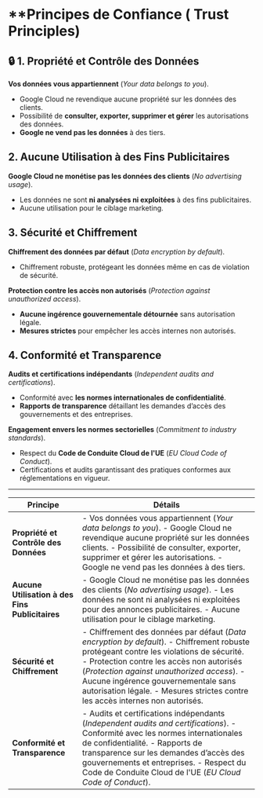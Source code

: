 # **Principes de Confiance (  Trust Principles)

## 🔒 **1. Propriété et Contrôle des Données**

 **Vos données vous appartiennent** (_Your data belongs to you_).

- Google Cloud ne revendique aucune propriété sur les données des clients.
- Possibilité de **consulter, exporter, supprimer et gérer** les autorisations des données.
- **Google ne vend pas les données** à des tiers.

## **2. Aucune Utilisation à des Fins Publicitaires**

 **Google Cloud ne monétise pas les données des clients** (_No advertising usage_).

- Les données ne sont **ni analysées ni exploitées** à des fins publicitaires.
- Aucune utilisation pour le ciblage marketing.

##  **3. Sécurité et Chiffrement**

**Chiffrement des données par défaut** (_Data encryption by default_).

- Chiffrement robuste, protégeant les données même en cas de violation de sécurité.

 **Protection contre les accès non autorisés** (_Protection against unauthorized access_).

- **Aucune ingérence gouvernementale détournée** sans autorisation légale.
- **Mesures strictes** pour empêcher les accès internes non autorisés.

##  **4. Conformité et Transparence**

 **Audits et certifications indépendants** (_Independent audits and certifications_).

- Conformité avec **les normes internationales de confidentialité**.
- **Rapports de transparence** détaillant les demandes d’accès des gouvernements et des entreprises.

 **Engagement envers les normes sectorielles** (_Commitment to industry standards_).

- Respect du **Code de Conduite Cloud de l'UE** (_EU Cloud Code of Conduct_).
- Certifications et audits garantissant des pratiques conformes aux réglementations en vigueur.

---

|**Principe**|**Détails**|
|---|---|
|**Propriété et Contrôle des Données**|- Vos données vous appartiennent (_Your data belongs to you_). - Google Cloud ne revendique aucune propriété sur les données clients. - Possibilité de consulter, exporter, supprimer et gérer les autorisations. - Google ne vend pas les données à des tiers.|
|**Aucune Utilisation à des Fins Publicitaires**|- Google Cloud ne monétise pas les données des clients (_No advertising usage_). - Les données ne sont ni analysées ni exploitées pour des annonces publicitaires. - Aucune utilisation pour le ciblage marketing.|
|**Sécurité et Chiffrement**|- Chiffrement des données par défaut (_Data encryption by default_). - Chiffrement robuste protégeant contre les violations de sécurité. - Protection contre les accès non autorisés (_Protection against unauthorized access_). - Aucune ingérence gouvernementale sans autorisation légale. - Mesures strictes contre les accès internes non autorisés.|
|**Conformité et Transparence**|- Audits et certifications indépendants (_Independent audits and certifications_). - Conformité avec les normes internationales de confidentialité. - Rapports de transparence sur les demandes d’accès des gouvernements et entreprises. - Respect du Code de Conduite Cloud de l'UE (_EU Cloud Code of Conduct_).|

